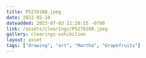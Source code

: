 ```yaml
---
title: P5270188.jpeg
date: 2022-05-10
dateadded: 2023-07-03 21:28:15 -0700
link: /assets/clearings/P5270188.jpeg
gallery: clearings-exhibition
layout: asset
tags: ["drawing", "art", "Martha", "Grapefruits"]
--- 
```

